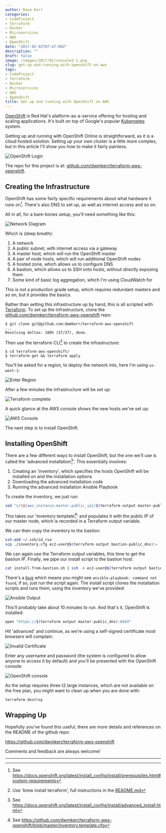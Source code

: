 ```yaml
---
author: Dave Kerr
categories:
- CodeProject
- Terraform
- Docker
- Microservices
- AWS
- OpenShift
date: "2017-02-02T07:47:00Z"
description: ""
draft: false
image: /images/2017/02/console2-1.png
slug: get-up-and-running-with-openshift-on-aws
tags:
- CodeProject
- Terraform
- Docker
- Microservices
- AWS
- OpenShift
title: Get up and running with OpenShift on AWS
---
```



[OpenShift](https://www.openshift.com/) is Red Hat's platform-as-a-service offering for hosting and scaling applications. It's built on top of Google's popular [Kubernetes](https://kubernetes.io/) system.

Getting up and running with OpenShift Online is straightforward, as it is a cloud hosted solution. Setting up your own cluster is a little more complex, but in this article I'll show you how to make it fairly painless.

![OpenShift Login](/images/2017/02/welcome.png)

The repo for this project is at: [github.com/dwmkerr/terraform-aws-openshift](https://github.com/dwmkerr/terraform-aws-openshift).

## Creating the Infrastructure

OpenShift has some fairly specific requirements about what hardware it runs on[^1]. There's also DNS to set up, as well as internet access and so on.

All in all, for a bare-bones setup, you'll need something like this:

![Network Diagram](/images/2017/02/network-diagram-2.png)

Which is (deep breath):

1. A network
2. A public subnet, with internet access via a gateway
3. A master host, which will run the OpenShift master
4. A pair of node hosts, which will run additional OpenShift nodes
5. A hosted zone, which allows us to configure DNS
6. A bastion, which allows us to SSH onto hosts, without directly exposing them
7. Some kind of basic log aggregation, which I'm using CloudWatch for

This is not a production grade setup, which requires redundant masters and so on, but it provides the basics.

Rather than setting this infrastructure up by hand, this is all scripted with [Terraform](https://www.terraform.io/). To set up the infrastructure, clone the [github.com/dwmkerr/terraform-aws-openshift](https://github.com/dwmkerr/terraform-aws-openshift) repo:

```
$ git clone git@github.com:dwmkerr/terraform-aws-openshift
...
Resolving deltas: 100% (37/37), done.
```

Then use the terraform CLI[^2] to create the infrastructure:

```
$ cd terraform-aws-openshift/
$ terraform get && terraform apply
```

You'll be asked for a region, to deploy the network into, here I'm using `us-west-1`:

![Enter Region](/images/2017/02/Screenshot-at-Feb-02-21-16-44.png)

After a few minutes the infrastructure will be set up:

![Terraform complete](/images/2017/02/output.png)

A quick glance at the AWS console shows the new hosts we've set up:

![AWS Console](/images/2017/02/aws.png)

The next step is to install OpenShift.

## Installing OpenShift

There are a few different ways to install OpenShift, but the one we'll use is called the 'advanced installation[^3]'. This essentially involves:

1. Creating an 'inventory', which specifies the hosts OpenShift will be installed on and the installation options
2. Downloading the advanced installation code
3. Running the advanced installation Ansible Playbook

To create the inventory, we just run:

```bash
sed "s/\${aws_instance.master.public_ip}/$(terraform output master-public_ip)/" inventory.template.cfg > inventory.cfg
```

This takes our 'inventory template[^4]' and populates it with the public IP of our master node, which is recorded in a Terraform output variable.

We can then copy the inventory to the bastion:

```bash
ssh-add ~/.ssh/id_rsa
scp ./inventory.cfg ec2-user@$(terraform output bastion-public_dns):~
```

We can again use the Terraform output variables, this time to get the bastion IP. Finally, we pipe our install script to the bastion host:

```bash
cat install-from-bastion.sh | ssh -A ec2-user@$(terraform output bastion-public_dns)
```

There's a [bug](https://github.com/dwmkerr/terraform-aws-openshift/issues/1) which means you might see `ansible-playbook: command not found`, if so, just run the script again. The install script clones the installation scripts and runs them, using the inventory we've provided:

![Ansible Output](/images/2017/02/ansible.png)

This'll probably take about 10 minutes to run. And that's it, OpenShift is installed:

```bash
open "https://$(terraform output master-public_dns):8443"
```

Hit 'advanced' and continue, as we're using a self-signed certificate most browsers will complain:

![Invalid Certificate](/images/2017/02/console1.png)

Enter any username and password (the system is configured to allow anyone to access it by default) and you'll be presented with the OpenShift console:

![OpenShift console](/images/2017/02/console2.png)

As the setup requires three t2.large instances, which are not available on the free plan, you might want to clean up when you are done with:

```bash
terraform destroy
```

## Wrapping Up

Hopefully you've found this useful, there are more details and references on the README of the github repo:

https://github.com/dwmkerr/terraform-aws-openshift

Comments and feedback are always welcome!

---

[^1]: See https://docs.openshift.org/latest/install_config/install/prerequisites.html#system-requirements
[^2]: Use 'brew install terraform', full instructions in the [README.md](https://github.com/dwmkerr/terraform-aws-openshift)
[^3]: See https://docs.openshift.org/latest/install_config/install/advanced_install.html
[^4]: See https://github.com/dwmkerr/terraform-aws-openshift/blob/master/inventory.template.cfg

